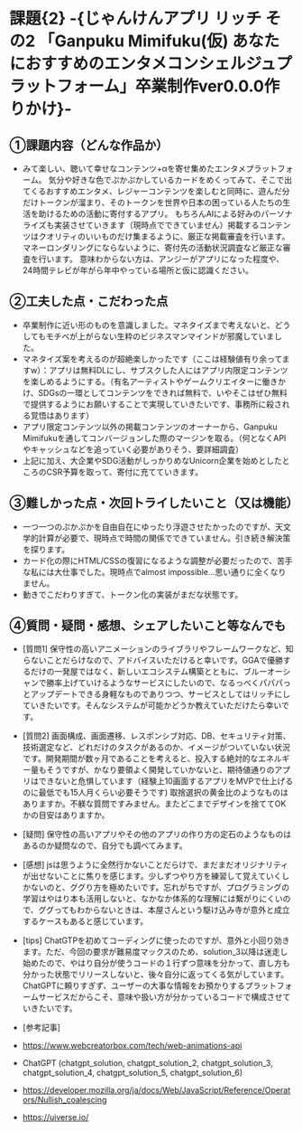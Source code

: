 # 課題{2} -{じゃんけんアプリ リッチ その2 「Ganpuku Mimifuku(仮) あなたにおすすめのエンタメコンシェルジュプラットフォーム」卒業制作ver0.0.0作りかけ}-

## ①課題内容（どんな作品か）
- みて楽しい、聴いて幸せなコンテンツ+αを寄せ集めたエンタメプラットフォーム。
気分や好きな色でぷかぷかしているカードをめくってみて、そこで出てくるおすすめエンタメ、レジャーコンテンツを楽しむと同時に、遊んだ分だけトークンが溜まり、そのトークンを世界や日本の困っている人たちの生活を助けるための活動に寄付するアプリ。
もちろんAIによる好みのパーソナライズも実装させていきます（現時点でできていません）掲載するコンテンツはクオリティのいいものだけ集まるように、厳正な掲載審査を行います。
マネーロンダリングにならないように、寄付先の活動状況調査など厳正な審査を行います。
意味わからない方は、アンジーがアプリになった程度や、24時間テレビが年がら年中やっている場所と仮に認識ください。


## ②工夫した点・こだわった点
- 卒業制作に近い形のものを意識しました。マネタイズまで考えないと、どうしてもモチベが上がらない生粋のビジネスマンマインドが邪魔していました。
 - マネタイズ案を考えるのが超絶楽しかったです（ここは経験値有り余ってますw）：アプリは無料DLにし、サブスクした人にはアプリ内限定コンテンツを楽しめるようにする。（有名アーティストやゲームクリエイターに働きかけ、SDGsの一環としてコンテンツをできれば無料で、いやそこはぜひ無料で提供するようにお願いすることで実現していきたいです、事務所に殺される覚悟はあります）
 - アプリ限定コンテンツ以外の掲載コンテンツのオーナーから、Ganpuku Mimifukuを通してコンバージョンした際のマージンを取る。（何となくAPIやキャッシュなどを追っていく必要がありそう、要詳細調査）
 - 上記に加え、大企業やSDG活動がしっかりめなUnicorn企業を始めとしたところのCSR予算を取って、寄付に充てていきます。


## ③難しかった点・次回トライしたいこと（又は機能）
- 一つ一つのぷかぷかを自由自在にゆったり浮遊させたかったのですが、天文学的計算が必要で、現時点で時間の関係でできていません。引き続き解決策を探ります。
- カード化の際にHTML/CSSの復習になるような調整が必要だったので、苦手な私には大仕事でした。現時点でalmost impossible...思い通りに全くなりません。
- 動きでこだわりすぎて、トークン化の実装がまだな状態です。


## ④質問・疑問・感想、シェアしたいこと等なんでも
- [質問1] 保守性の高いアニメーションのライブラリやフレームワークなど、知らないことだらけなので、アドバイスいただけると幸いです。GGAで優勝するだけの一発屋ではなく、新しいエコシステム構築とともに、ブルーオーシャンで勝率上げていけるようなサービスにしたいので、なるっべくパパパっとアップデートできる身軽なものでありつつ、サービスとしてはリッチにしていきたいです。そんなシステムが可能かどうか教えていただけたら幸いです。

- [質問2] 画面構成、画面遷移、レスポンシブ対応、DB、セキュリティ対策、技術選定など、どれだけのタスクがあるのか、イメージがついていない状況です。開発期間が数ヶ月であることを考えると、投入する絶対的なエネルギー量もそうですが、かなり要領よく開発していかないと、期待値通りのアプリはできないと危惧しています（経験上10画面するアプリをMVPで仕上げるのに最低でも15人月くらい必要そうです)
取捨選択の黄金比のようなものはありますか。不躾な質問ですみません。またどこまでデザインを捨ててOKかの目安はありますか。

- [疑問] 保守性の高いアプリやその他のアプリの作り方の定石のようなものはあるのか疑問なので、自分でも調べてみます。

- [感想] jsは思うように全然行かないことだらけで、まだまだオリジナリティが出せないことに焦りを感じます。少しずつやり方を練習して覚えていくしかないのと、ググり方を極めたいです。忘れがちですが、プログラミングの学習はやはり本も活用しないと、なかなか体系的な理解には繋がりにくいので、ググってもわからないときは、本屋さんという駆け込み寺が意外と成立するケースもあると感じています。

- [tips] ChatGTPを初めてコーディングに使ったのですが、意外と小回り効きます。ただ、今回の要求が難易度マックスのため、solution_3以降は迷走し始めたので、やはり自分が使うコードの１行ずつ意味を分かって、直し方も分かった状態でリリースしないと、後々自分に返ってくる気がしています。ChatGPTに頼りすぎず、ユーザーの大事な情報をお預かりするプラットフォームサービスだからこそ、意味や扱い方が分かっているコードで構成させていきたいです。

- [参考記事] 
 - https://www.webcreatorbox.com/tech/web-animations-api
 - ChatGPT (chatgpt_solution, chatgpt_solution_2, chatgpt_solution_3, chatgpt_solution_4, chatgpt_solution_5, chatgpt_solution_6)
 - https://developer.mozilla.org/ja/docs/Web/JavaScript/Reference/Operators/Nullish_coalescing
 - https://uiverse.io/
